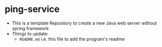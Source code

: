 # ping-service

* This is a template Repository to create a new Java web server without spring framework
* Things to update:
  * `README.md` i.e. this file to add the program's readme
